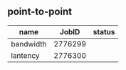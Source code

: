 ## point-to-point

| name          |  JobID|  status|
|---------------|-----------|-------|
|bandwidth|  2776299 |  | Done
|lantency|   2776300|  | Done